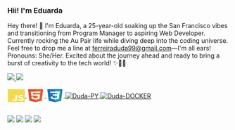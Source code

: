 ### Hii! I'm Eduarda

Hey there! 🌟 I'm Eduarda, a 25-year-old soaking up the San Francisco vibes and transitioning from Program Manager to aspiring Web Developer. Currently rocking the Au Pair life while diving deep into the coding universe. Feel free to drop me a line at ferreiraduda99@gmail.com—I'm all ears! Pronouns: She/Her. Excited about the journey ahead and ready to bring a burst of creativity to the tech world! ✨💖🚀

<div>
  <a href="https://github.com/flduda">
    <img height= "180em" src="https://github-readme-stats.vercel.app/api?username=flduda&show_icons=true&theme=buefy"/>
    <img height= "180em" src="https://github-readme-stats.vercel.app/api/top-langs/?username=flduda&show_icons=true&theme=buefy"/>
</div>
    
<div style="display: inline_block"><br>
  <img align="center" alt="Duda-JS" height="30" width="40" src="https://raw.githubusercontent.com/devicons/devicon/master/icons/javascript/javascript-plain.svg">
  <img align="center" alt="Duda-HTML" height="30" width="40" src="https://raw.githubusercontent.com/devicons/devicon/master/icons/html5/html5-original.svg">
  <img align="center" alt="Duda-CSS" height="30" width="40" src="https://raw.githubusercontent.com/devicons/devicon/master/icons/css3/css3-original.svg">      <img align="center" alt="Duda-PY" height="30" width="40"src="https://cdn.jsdelivr.net/gh/devicons/devicon@latest/icons/python/python-original.svg" />
 <img align="center" alt="Duda-DOCKER" height="30" width="40" src="https://cdn.jsdelivr.net/gh/devicons/devicon@latest/icons/docker/docker-original-wordmark.svg" />
          
</div>

##

<div> 

  <a href="https://instagram.com/flduda" target="_blank"><img src="https://img.shields.io/badge/-Instagram-%23E4405F?style=for-the-badge&logo=instagram&logoColor=white" target="_blank"></a>
   <a href="https://discord.gg/3Rvjw7N7" target="_blank"><img src="https://img.shields.io/badge/Discord-7289DA?style=for-the-badge&logo=discord&logoColor=white" target="_blank"></a> 
  <a href = "mailto:ferreiraduda99@gmail.com"><img src="https://img.shields.io/badge/-Gmail-%23333?style=for-the-badge&logo=gmail&logoColor=white" target="_blank"></a>
  <a href="https://www.linkedin.com/in/eduardaflima/" target="_blank"><img src="https://img.shields.io/badge/-LinkedIn-%230077B5?style=for-the-badge&logo=linkedin&logoColor=white" target="_blank"></a> 
  
</div>
